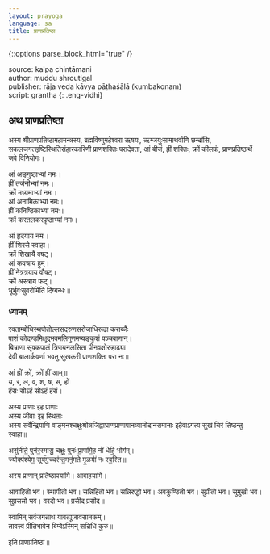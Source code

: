 ```yaml
---
layout: prayoga
language: sa
title: प्राणप्रतिष्ठा
---
```


{::options parse_block_html="true" /}

source: kalpa chintāmani  
author: muddu shroutigal  
publisher: rāja veda kāvya pāṭhaśālā (kumbakonam)  
script: grantha
{: .eng-vidhi}

## अथ प्राणप्रतिष्ठा

अस्य श्रीप्राणप्रतिष्ठामहामन्त्रस्य, ब्रह्मविष्णुमहेश्वरा ऋषयः,
ऋग्जयुःसामाथर्वाणि छन्दांसि, सकलजगत्सृष्टिस्थितिसंहारकारिणी
प्राणशक्तिः परादेवता, आं बीजं, ह्रीं शक्तिः, क्रों कीलकं,
प्राणप्रतिष्ठार्थे जपे विनियोगः।

आं अङ्गुष्ठाभ्यां नमः।  
ह्रीं तर्जनीभ्यां नमः।  
क्रों मध्यमाभ्यां नमः।  
आं अनामिकाभ्यां नमः।  
ह्रीं कनिष्ठिकाभ्यां नमः।  
क्रों करतलकरपृष्ठाभ्यां नमः।

आं हृदयाय नमः।  
ह्रीं शिरसे स्वाहा।  
क्रों शिखायै वषट्।  
आं कवचाय हुम्।  
ह्रीं नेत्रत्रयाय वौषट्।  
क्रों अस्त्राय फट्।  
भूर्भुवःसुवरोमिति दिग्बन्धः॥

### ध्यानम्

रक्ताम्बोधिस्थपोतोल्लसदरुणसरोजाधिरूढा कराब्जैः  
पाशं कोदण्डमिक्षूद्भवमलिगुणमप्यङ्कुशं पञ्चबाणान्।  
बिभ्राणा सृक्कपालं त्रिणयनलसिता पीनवक्षोरुहाढ्या  
देवी बालार्कवर्णा भवतु सुखकरी प्राणशक्तिः परा नः॥

आं ह्रीं क्रों, क्रों ह्रीं आम्॥  
य, र, ल, व, श, ष, स, हों  
हंसः सोऽहं सोऽहं हंसं।

अस्य प्राणाः इह प्राणाः  
अस्य जीवाः इह स्थिताः  
अस्य सर्वेन्द्रियाणि वाङ्मनश्चक्षुःश्रोत्रजिह्वाघ्राणप्राणापानव्यानोदानसमानाः
इहैवाऽगत्य सुखं चिरं तिष्ठन्तु स्वाहा॥

असु॑नीते॒ पुन॑र॒स्मासु॒ चक्षुः॒ पुनः॑ प्रा॒णमि॒ह नो॑॑ धेहि॒ भोग॑॑म्।  
ज्योक्प॑श्येम॒ सूर्य॑मु॒च्चर॑न्त॒मनु॑मते मृ॒ळया॑॑ नः स्व॒स्ति॥

अस्य प्राणान् प्रतिष्ठापयामि।
आवाहयामि।

आवाहितो भव।
स्थापीतो भव।
सन्निहितो भव।
सन्निरुद्धो भव।
अवकुण्ठितो भव।
सुप्रीतो भव।
सुमुखो भव।
सुप्रसन्नो भव।
वरदो भव।
प्रसीद प्रसीद॥

स्वामिन् सर्वजगन्नाथ यावत्पूजावसानकम्।  
तावत्त्वं प्रीतिभावेन बिम्बेऽस्मिन् सन्निधिं कुरु॥

इति प्राणप्रतिष्ठा॥
